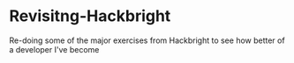 Revisitng-Hackbright
====================

Re-doing some of the major exercises from Hackbright to see how better of a developer I've become
